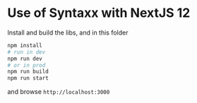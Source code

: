 # Use of Syntaxx with NextJS 12
Install and build the libs, and in this folder
```sh
npm install
# run in dev
npm run dev
# or in prod
npm run build
npm run start
```
and browse `http://localhost:3000`

